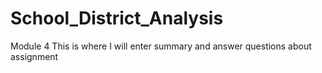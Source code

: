 # School_District_Analysis
Module 4
This is where I will enter summary and answer questions about assignment 